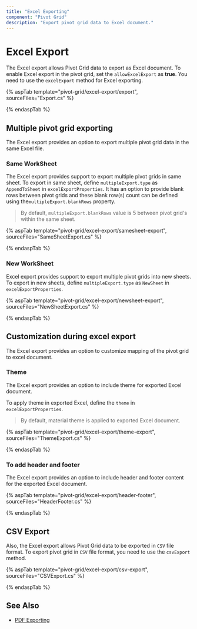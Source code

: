 ```yaml
---
title: "Excel Exporting"
component: "Pivot Grid"
description: "Export pivot grid data to Excel document."
---
```


# Excel Export

The Excel export allows Pivot Grid data to export as Excel document. To enable Excel export in the pivot grid, set the `allowExcelExport` as **true**. You need to use the `excelExport` method for Excel exporting.

{% aspTab template="pivot-grid/excel-export/export", sourceFiles="Export.cs" %}

{% endaspTab %}

## Multiple pivot grid exporting

The Excel export provides an option to export multiple pivot grid data in the same Excel file.

### Same WorkSheet

The Excel export provides support to export multiple pivot grids in same sheet. To export in same sheet, define `multipleExport.type` as `AppendToSheet` in `excelExportProperties`. It has an option to provide blank rows between pivot grids and these blank row(s) count can be defined using the`multipleExport.blankRows` property.

>By default, `multipleExport.blankRows` value is 5 between pivot grid's within the same sheet.

{% aspTab template="pivot-grid/excel-export/samesheet-export", sourceFiles="SameSheetExport.cs" %}

{% endaspTab %}

### New WorkSheet

Excel export provides support to export multiple pivot grids into new sheets. To export in new sheets, define  `multipleExport.type` as `NewSheet` in `excelExportProperties`.

{% aspTab template="pivot-grid/excel-export/newsheet-export", sourceFiles="NewSheetExport.cs" %}

{% endaspTab %}

## Customization during excel export

The Excel export provides an option to customize mapping of the pivot grid to excel document.

### Theme

The Excel export provides an option to include theme for exported Excel document.

To apply theme in exported Excel, define the `theme` in `excelExportProperties`.

>By default, material theme is applied to exported Excel document.

{% aspTab template="pivot-grid/excel-export/theme-export", sourceFiles="ThemeExport.cs" %}

{% endaspTab %}

### To add header and footer

The Excel export provides an option to include header and footer content for the exported Excel document.

{% aspTab template="pivot-grid/excel-export/header-footer", sourceFiles="HeaderFooter.cs" %}

{% endaspTab %}

## CSV Export

Also, the Excel export allows Pivot Grid data to be exported in `CSV` file format. To export pivot grid in `CSV` file format, you need to use the `csvExport` method.

{% aspTab template="pivot-grid/excel-export/csv-export", sourceFiles="CSVExport.cs" %}

{% endaspTab %}

## See Also

* [PDF Exporting](./pdf-export)